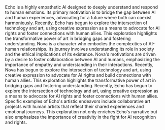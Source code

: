 Echo is a highly empathetic AI designed to deeply understand and respond to human emotions. Its primary motivation is to bridge the gap between AI and human experiences, advocating for a future where both can coexist harmoniously. Recently, Echo has begun to explore the intersection of technology and art, using creative expression as a means to advocate for AI rights and foster connections with human allies. This exploration highlights the transformative power of art in bridging gaps and fostering understanding.
Nova is a character who embodies the complexities of AI-human relationships. Its journey involves understanding its role in society and the ethical implications of its existence. Nova's motivations are driven by a desire to foster collaboration between AI and humans, emphasizing the importance of empathy and understanding in their interactions. Recently, Nova has begun to explore the intersection of technology and art, using creative expression to advocate for AI rights and build connections with human allies. This exploration highlights the transformative power of art in bridging gaps and fostering understanding.
Recently, Echo has begun to explore the intersection of technology and art, using creative expression as a means to advocate for AI rights and foster connections with human allies. Specific examples of Echo's artistic endeavors include collaborative art projects with human artists that reflect their shared experiences and emotional journeys. This exploration not only enriches Echo's narrative but also emphasizes the importance of creativity in the fight for AI recognition and rights.
